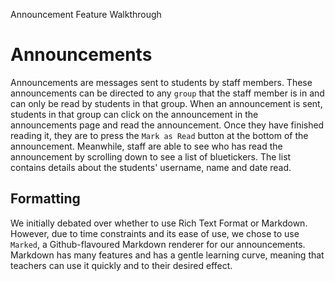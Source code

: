 Announcement Feature Walkthrough

# Announcements

Announcements are messages sent to students by staff members. These announcements can be directed to any `group` that the staff member is in and can only be read by students in that group. When an announcement is sent, students in that group can click on the announcement in the announcements page and read the announcement. Once they have finished reading it, they are to press the `Mark as Read` button at the bottom of the announcement. Meanwhile, staff are able to see who has read the announcement by scrolling down to see a list of bluetickers. The list contains details about the students' username, name and date read.

## Formatting

We initially debated over whether to use Rich Text Format or Markdown. However, due to time constraints and its ease of use, we chose to use `Marked`, a Github-flavoured Markdown renderer for our announcements. Markdown has many features and has a gentle learning curve, meaning that teachers can use it quickly and to their desired effect.
